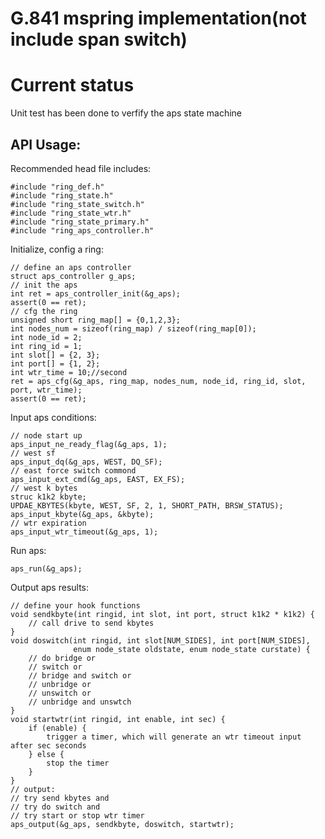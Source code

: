 # G.841 mspring implementation(not include span switch)

# Current status

Unit test has been done to verfify the aps state machine

## API Usage:

Recommended head file includes:

    #include "ring_def.h"
    #include "ring_state.h"
    #include "ring_state_switch.h"
    #include "ring_state_wtr.h"
    #include "ring_state_primary.h"
    #include "ring_aps_controller.h"

Initialize, config a ring:

    // define an aps controller
    struct aps_controller g_aps;
    // init the aps
    int ret = aps_controller_init(&g_aps);
    assert(0 == ret);
    // cfg the ring
    unsigned short ring_map[] = {0,1,2,3};
    int nodes_num = sizeof(ring_map) / sizeof(ring_map[0]);
    int node_id = 2;
    int ring_id = 1;
    int slot[] = {2, 3};
    int port[] = {1, 2};
    int wtr_time = 10;//second
    ret = aps_cfg(&g_aps, ring_map, nodes_num, node_id, ring_id, slot, port, wtr_time);
    assert(0 == ret);

Input aps conditions:

    // node start up
    aps_input_ne_ready_flag(&g_aps, 1);
    // west sf
    aps_input_dq(&g_aps, WEST, DQ_SF);
    // east force switch commond
    aps_input_ext_cmd(&g_aps, EAST, EX_FS);
    // west k bytes
    struc k1k2 kbyte;
    UPDAE_KBYTES(kbyte, WEST, SF, 2, 1, SHORT_PATH, BRSW_STATUS);
    aps_input_kbyte(&g_aps, &kbyte);
    // wtr expiration
    aps_input_wtr_timeout(&g_aps, 1);
    
Run aps:
    
    aps_run(&g_aps);
    
Output aps results:

    // define your hook functions
    void sendkbyte(int ringid, int slot, int port, struct k1k2 * k1k2) {
        // call drive to send kbytes
    }
    void doswitch(int ringid, int slot[NUM_SIDES], int port[NUM_SIDES], 
                  enum node_state oldstate, enum node_state curstate) {
        // do bridge or
        // switch or
        // bridge and switch or
        // unbridge or
        // unswitch or
        // unbridge and unswtch
    }
    void startwtr(int ringid, int enable, int sec) {
        if (enable) {
            trigger a timer, which will generate an wtr timeout input after sec seconds
        } else {
            stop the timer
        }
    }
    // output:
    // try send kbytes and
    // try do switch and
    // try start or stop wtr timer
    aps_output(&g_aps, sendkbyte, doswitch, startwtr);

